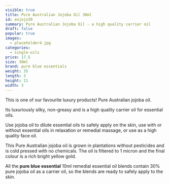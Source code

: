 ```yaml
---
visible: true
title: Pure Australian Jojoba Oil 30ml
id: eojojo30
summary: Pure Australian Jojoba Oil - a high quality carrier oil
draft: false
popular: true
images:
  - placeholder4.jpg
categories:
  - single-oils
price: 17.5
size: 30ml
brand: pure blue essentials
weight: 35
length: 3
height: 11
width: 3
---
```

This is one of our favourite luxury products! Pure Australian jojoba oil.

Its luxuriously silky, non-greasy and is a high quality carrier oil for essential oils.

Use jojoba oil to dilute essential oils to safely apply on the skin, use with or without essential oils in relaxation or remedial massage, or use as a high quality face oil.

This Pure Australian jojoba oil is grown in plantations without pesticides and is cold pressed with no chemicals. The oil is filtered to 1 micron and the final colour is a rich bright yellow gold.

All the **pure blue essential** 10ml remedial essential oil blends contain 30% pure jojoba oil as a carrier oil, so the blends are ready to safely apply to the skin.